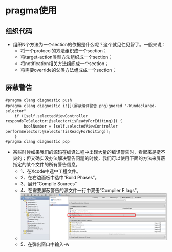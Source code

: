 # pragma使用

## 组织代码

- 组织N个方法为一个section的依据是什么呢？这个就见仁见智了。一般来说：
    - 将一个protocol的方法组织成一个section；
    - 将target-action类型方法组织成一个section；
    - 将notification相关方法组织成一个section；
    - 将需要override的父类方法组成成一个section；

## 屏蔽警告

```objc
#pragma clang diagnostic push
#pragma clang diagnostic i![](屏蔽编译警告.png)gnored "-Wundeclared-selector"
    if ([self.selectedViewController respondsToSelector:@selector(isReadyForEditing)]) {
        boolNumber = [self.selectedViewController performSelector:@selector(isReadyForEditing)];
    }
#pragma clang diagnostic pop
```

- 某些时候如果我们的源码在编译过程中出现大量的编译警告时，看起来是挺不爽的；但又确实没办法解决警告问题的时候，我们可以使用下面的方法来屏蔽指定的某个文件的所有警告信息。
    - 1、在Xcode中选中工程文件。
    - 2、在右边面板中选中“Build Phases”。
    - 3、展开“Compile Sources”
    - 4、在需要屏蔽警告的源文件一行中双击“Compiler F lags”。
    - ![](images/屏蔽编译警告.png)
    - 5、在弹出窗口中输入-w
